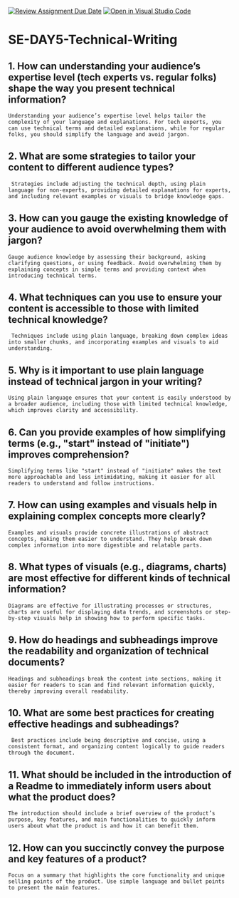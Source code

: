 [![Review Assignment Due Date](https://classroom.github.com/assets/deadline-readme-button-22041afd0340ce965d47ae6ef1cefeee28c7c493a6346c4f15d667ab976d596c.svg)](https://classroom.github.com/a/zsAR-pyY)
[![Open in Visual Studio Code](https://classroom.github.com/assets/open-in-vscode-2e0aaae1b6195c2367325f4f02e2d04e9abb55f0b24a779b69b11b9e10269abc.svg)](https://classroom.github.com/online_ide?assignment_repo_id=15650234&assignment_repo_type=AssignmentRepo)
# SE-DAY5-Technical-Writing
## 1. How can understanding your audience’s expertise level (tech experts vs. regular folks) shape the way you present technical information?
    Understanding your audience’s expertise level helps tailor the complexity of your language and explanations. For tech experts, you can use technical terms and detailed explanations, while for regular folks, you should simplify the language and avoid jargon.
## 2. What are some strategies to tailor your content to different audience types?
     Strategies include adjusting the technical depth, using plain language for non-experts, providing detailed explanations for experts, and including relevant examples or visuals to bridge knowledge gaps.
## 3. How can you gauge the existing knowledge of your audience to avoid overwhelming them with jargon?
    Gauge audience knowledge by assessing their background, asking clarifying questions, or using feedback. Avoid overwhelming them by explaining concepts in simple terms and providing context when introducing technical terms.
## 4. What techniques can you use to ensure your content is accessible to those with limited technical knowledge?
     Techniques include using plain language, breaking down complex ideas into smaller chunks, and incorporating examples and visuals to aid understanding.
## 5. Why is it important to use plain language instead of technical jargon in your writing?
    Using plain language ensures that your content is easily understood by a broader audience, including those with limited technical knowledge, which improves clarity and accessibility.
## 6. Can you provide examples of how simplifying terms (e.g., "start" instead of "initiate") improves comprehension?
    Simplifying terms like "start" instead of "initiate" makes the text more approachable and less intimidating, making it easier for all readers to understand and follow instructions.
## 7. How can using examples and visuals help in explaining complex concepts more clearly?
    Examples and visuals provide concrete illustrations of abstract concepts, making them easier to understand. They help break down complex information into more digestible and relatable parts.
## 8. What types of visuals (e.g., diagrams, charts) are most effective for different kinds of technical information?
    Diagrams are effective for illustrating processes or structures, charts are useful for displaying data trends, and screenshots or step-by-step visuals help in showing how to perform specific tasks.
## 9. How do headings and subheadings improve the readability and organization of technical documents?
    Headings and subheadings break the content into sections, making it easier for readers to scan and find relevant information quickly, thereby improving overall readability.
## 10. What are some best practices for creating effective headings and subheadings?
     Best practices include being descriptive and concise, using a consistent format, and organizing content logically to guide readers through the document.
## 11. What should be included in the introduction of a Readme to immediately inform users about what the product does?
    The introduction should include a brief overview of the product’s purpose, key features, and main functionalities to quickly inform users about what the product is and how it can benefit them.
## 12. How can you succinctly convey the purpose and key features of a product?
    Focus on a summary that highlights the core functionality and unique selling points of the product. Use simple language and bullet points to present the main features.
